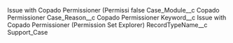 <?xml version="1.0" encoding="UTF-8"?>
<CustomMetadata xmlns="http://soap.sforce.com/2006/04/metadata" xmlns:xsi="http://www.w3.org/2001/XMLSchema-instance" xmlns:xsd="http://www.w3.org/2001/XMLSchema">
    <label>Issue with Copado Permissioner (Permissi</label>
    <protected>false</protected>
    <values>
        <field>Case_Module__c</field>
        <value xsi:type="xsd:string">Copado Permissioner</value>
    </values>
    <values>
        <field>Case_Reason__c</field>
        <value xsi:type="xsd:string">Copado Permissioner</value>
    </values>
    <values>
        <field>Keyword__c</field>
        <value xsi:type="xsd:string">Issue with Copado Permissioner (Permission Set Explorer)</value>
    </values>
    <values>
        <field>RecordTypeName__c</field>
        <value xsi:type="xsd:string">Support_Case</value>
    </values>
</CustomMetadata>
